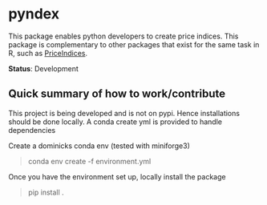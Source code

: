 # pyndex

This package enables python developers to create price indices. This package is complementary to other packages that exist for the same task in R, such as [PriceIndices](https://github.com/JacekBialek/PriceIndices). 

**Status**: Development

## Quick summary of how to work/contribute

This project is being developed and is not on pypi. Hence installations should be done locally. A conda create yml is provided to handle dependencies

Create a dominicks conda env (tested with miniforge3)
> conda env create -f environment.yml 

Once you have the environment set up, locally install the package
> pip install . 
